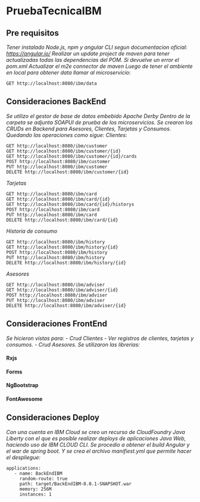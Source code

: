 # PruebaTecnicaIBM

## Pre requisitos
_Tener instalado Node.js, npm y angular CLI segun documentacion oficial: https://angular.io/_
_Realizar un update project de maven para tener actualizadas todas las dependencias del POM._
_Si devuelve un error el pom.xml Actualizar el m2e connector de maven_
_Luego de tener el ambiente en local para obtener data llamar al microservicio:_ 
```
GET http://localhost:8080/ibm/data
```

## Consideraciones BackEnd
_Se utilizo el gestor de base de datos embebido Apache Derby_
_Dentro de la carpeta se adjunta SOAPUI de prueba de los microservicios._
_Se crearon los CRUDs en Backend para Asesores, Clientes, Tarjetas y Consumos. Quedando las operaciones como sigue:_
_Clientes:_
```
GET http://localhost:8080/ibm/customer
GET http://localhost:8080/ibm/customer/{id}
GET http://localhost:8080/ibm/customer/{id}/cards
POST http://localhost:8080/ibm/customer
PUT http://localhost:8080/ibm/customer
DELETE http://localhost:8080/ibm/customer/{id}
```
_Tarjetas_
```
GET http://localhost:8080/ibm/card
GET http://localhost:8080/ibm/card/{id}
GET http://localhost:8080/ibm/card/{id}/historys
POST http://localhost:8080/ibm/card
PUT http://localhost:8080/ibm/card
DELETE http://localhost:8080/ibm/card/{id}
```
_Historia de consumo_
```
GET http://localhost:8080/ibm/history
GET http://localhost:8080/ibm/history/{id}
POST http://localhost:8080/ibm/history
PUT http://localhost:8080/ibm/history
DELETE http://localhost:8080/ibm/history/{id}
```
_Asesores_
```
GET http://localhost:8080/ibm/adviser
GET http://localhost:8080/ibm/adviser/{id}
POST http://localhost:8080/ibm/adviser
PUT http://localhost:8080/ibm/adviser
DELETE http://localhost:8080/ibm/adviser/{id}
```

## Consideraciones FrontEnd
_Se hicieron vistas para:_
_- Crud Clientes_
_- Ver registros de clientes, tarjetas y consumos._
_- Crud Asesores._
_Se utilizaron las librerias:_
#### Rxjs
#### Forms
#### NgBootstrap
#### FontAwesome

## Consideraciones Deploy
_Con una cuenta en IBM Cloud se creo un recurso de CloudFoundry Java Liberty con el que es posible realizar deploys de aplicaciones Java Web, haciendo uso de IBM CLOUD CLI. Se procedio a obtener el build Angular y el war de spring boot. Y se crea el archivo manifiest.yml que permite hacer el despliegue:_
```
applications:
   - name: BackEndIBM
     random-route: true
     path: target/BackEndIBM-0.0.1-SNAPSHOT.war
     memory: 256M
     instances: 1
```
